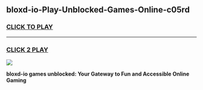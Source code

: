 
## bloxd-io-Play-Unblocked-Games-Online-c05rd
<h3>
<a href="https://premium76.site?title=bloxd-io&ref=25A">CLICK TO PLAY</a></h3>
<hr>

<h3>
<a href="https://premium76.site?title=bloxd-io&ref=25A">CLICK 2 PLAY</a>
  
</h3>

<a href="https://premium76.site?title=bloxd-io&ref=25A"><img src="https://clearcache.store/games.png"></a>


**bloxd-io games unblocked: Your Gateway to Fun and Accessible Online Gaming**
